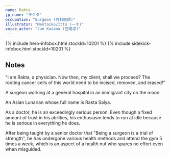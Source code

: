 ```yaml
---
name: Rakta
jp_name: "ラクタ"
occupation: "Surgeon (外科医師)"
illustrator: "Mentaiko/Itto (一十)"
voice_actor: "Jun Kasama (笠間淳)"
---
```


{% include hero-infobox.html stockId=10201 %}
{% include sidekick-infobox.html stockId=10201 %}

## Notes

"I am Rakta, a physician. Now then, my client, shall we proceed? The rooting cancer cells of this world need to be incised, removed, and erased!"

A surgeon working at a general hospital in an immigrant city on the moon.

An Asian Lunarian whose full name is Rakta Salya.

As a doctor, he is an exceedingly serious person. Even though a fixed amount of trust in his abilities, his enthusiasm tends to run at idle because he is serious in everything he does.

After being taught by a senior doctor that "Being a surgeon is a trial of strength", he has undergone various health methods and attend the gym 5 times a week, which is an aspect of a health nut who spares no effort even when misguided.

